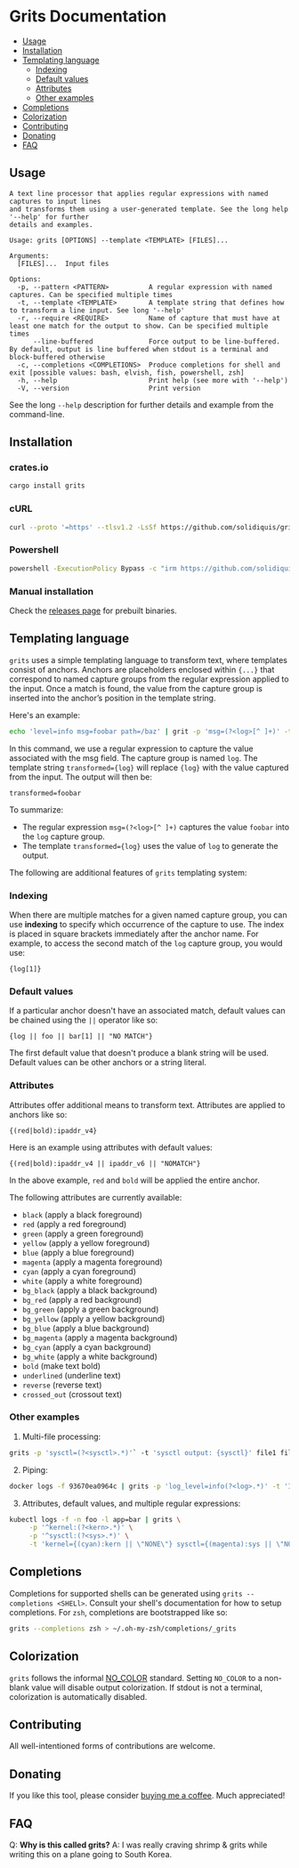 # Grits Documentation

* [Usage](#usage)
* [Installation](#installation)
* [Templating language](#templating-language)
    - [Indexing](#indexing)
    - [Default values](#default-values)
    - [Attributes](#attributes)
    - [Other examples](#other-examples)
* [Completions](#completions)
* [Colorization](#colorization)
* [Contributing](#contributing)
* [Donating](#donating)
* [FAQ](#faq)

## Usage

```
A text line processor that applies regular expressions with named captures to input lines
and transforms them using a user-generated template. See the long help '--help' for further
details and examples.

Usage: grits [OPTIONS] --template <TEMPLATE> [FILES]...

Arguments:
  [FILES]...  Input files

Options:
  -p, --pattern <PATTERN>          A regular expression with named captures. Can be specified multiple times
  -t, --template <TEMPLATE>        A template string that defines how to transform a line input. See long '--help'
  -r, --require <REQUIRE>          Name of capture that must have at least one match for the output to show. Can be specified multiple times
      --line-buffered              Force output to be line-buffered. By default, output is line buffered when stdout is a terminal and block-buffered otherwise
  -c, --completions <COMPLETIONS>  Produce completions for shell and exit [possible values: bash, elvish, fish, powershell, zsh]
  -h, --help                       Print help (see more with '--help')
  -V, --version                    Print version
```

See the long `--help` description for further details and example from the command-line.

## Installation

### crates.io

```bash
cargo install grits
```

### cURL

```bash
curl --proto '=https' --tlsv1.2 -LsSf https://github.com/solidiquis/grits/releases/download/v0.2.0/grits-installer.sh | sh
```

### Powershell

```bash
powershell -ExecutionPolicy Bypass -c "irm https://github.com/solidiquis/grits/releases/download/v0.2.0/grits-installer.ps1 | iex"
```

### Manual installation

Check the [releases page](https://github.com/solidiquis/grits/releases) for prebuilt binaries.

## Templating language

`grits` uses a simple templating language to transform text, where templates consist of anchors.
Anchors are placeholders enclosed within `{...}` that correspond to named capture groups from
the regular expression applied to the input. Once a match is found, the value from the
capture group is inserted into the anchor’s position in the template string.

Here's an example:
```bash
echo 'level=info msg=foobar path=/baz' | grit -p 'msg=(?<log>[^ ]+)' -t 'transformed={log}'
```

In this command, we use a regular expression to capture the value associated with the msg field.
The capture group is named `log`. The template string `transformed={log}` will replace `{log}` with
the value captured from the input. The output will then be:

```
transformed=foobar
```

To summarize:
- The regular expression `msg=(?<log>[^ ]+)` captures the value `foobar` into the `log` capture group.
- The template `transformed={log}` uses the value of `log` to generate the output.

The following are additional features of `grits` templating system:

### Indexing

When there are multiple matches for a given named capture group, you can use **indexing**
to specify which occurrence of the capture to use. The index is placed in square brackets
immediately after the anchor name.  For example, to access the second match of the `log`
capture group, you would use:

```
{log[1]}
```

### Default values

If a particular anchor doesn't have an associated match, default values can be chained using the `||`
operator like so:

```
{log || foo || bar[1] || "NO MATCH"}
```

The first default value that doesn't produce a blank string will be used. Default values can be
other anchors or a string literal.

### Attributes

Attributes offer additional means to transform text. Attributes are applied to anchors like so:

```
{(red|bold):ipaddr_v4}
```

Here is an example using attributes with default values:


```
{(red|bold):ipaddr_v4 || ipaddr_v6 || "NOMATCH"}
```

In the above example, `red` and `bold` will be applied the entire anchor.


The following attributes are currently available:

- `black` (apply a black foreground)
- `red` (apply a red foreground)
- `green` (apply a green foreground)
- `yellow` (apply a yellow foreground)
- `blue` (apply a blue foreground)
- `magenta` (apply a magenta foreground)
- `cyan` (apply a cyan foreground)
- `white` (apply a white foreground)
- `bg_black` (apply a black background)
- `bg_red` (apply a red background)
- `bg_green` (apply a green background)
- `bg_yellow` (apply a yellow background)
- `bg_blue` (apply a blue background)
- `bg_magenta` (apply a magenta background)
- `bg_cyan` (apply a cyan background)
- `bg_white` (apply a white background)
- `bold` (make text bold)
- `underlined` (underline text)
- `reverse` (reverse text)
- `crossed_out` (crossout text)

### Other examples

1. Multi-file processing:

```bash
grits -p 'sysctl=(?<sysctl>.*)'` -t 'sysctl output: {sysctl}' file1 file2
```

2. Piping:

```bash
docker logs -f 93670ea0964c | grits -p 'log_level=info(?<log>.*)' -t 'INFO LOG: {log}'
```

3. Attributes, default values, and multiple regular expressions:

```bash
kubectl logs -f -n foo -l app=bar | grits \
     -p '^kernel:(?<kern>.*)' \
     -p '^sysctl:(?<sys>.*)' \
     -t 'kernel={(cyan):kern || \"NONE\"} sysctl={(magenta):sys || \"NONE\"}'
```

## Completions

Completions for supported shells can be generated using `grits --completions <SHELl>`. Consult your shell's documentation
for how to setup completions. For `zsh`, completions are bootstrapped like so:

```bash
grits --completions zsh > ~/.oh-my-zsh/completions/_grits
```

## Colorization

`grits` follows the informal [NO_COLOR](https://no-color.org/) standard. Setting `NO_COLOR` to a non-blank value will disable output colorization.
If stdout is not a terminal, colorization is automatically disabled.

## Contributing

All well-intentioned forms of contributions are welcome.

## Donating

If you like this tool, please consider [buying me a coffee](https://buymeacoffee.com/O3nsHqb7A9). Much appreciated!

## FAQ

Q: **Why is this called grits?**
A: I was really craving shrimp & grits while writing this on a plane going to South Korea.
